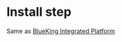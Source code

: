  # Install step 

 Same as [BlueKing Integrated Platform ](../../../../PaaS/2.12/%E5%BA%94%E7%94%A8%E8%BF%90%E7%BB%B4%E6%96%87%E6%A1%A3/%E5%AE%89%E8%A3%85%E6%8C%87%E5%8D%97/%E5%AE%89%E8%A3%85%E6%8C%87%E5%8D%97.md#安装步骤)